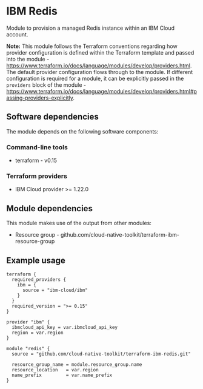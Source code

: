 # IBM Redis

Module to provision a managed Redis instance within an IBM Cloud account.

**Note:** This module follows the Terraform conventions regarding how provider configuration is defined within the Terraform template and passed into the module - https://www.terraform.io/docs/language/modules/develop/providers.html. The default provider configuration flows through to the module. If different configuration is required for a module, it can be explicitly passed in the `providers` block of the module - https://www.terraform.io/docs/language/modules/develop/providers.html#passing-providers-explicitly.

## Software dependencies

The module depends on the following software components:

### Command-line tools

- terraform - v0.15

### Terraform providers

- IBM Cloud provider >= 1.22.0

## Module dependencies

This module makes use of the output from other modules:

- Resource group - github.com/cloud-native-toolkit/terraform-ibm-resource-group

## Example usage

```hcl-terraform
terraform {
  required_providers {
    ibm = {
      source = "ibm-cloud/ibm"
    }
  }
  required_version = ">= 0.15"
}

provider "ibm" {
  ibmcloud_api_key = var.ibmcloud_api_key
  region = var.region
}

module "redis" {
  source = "github.com/cloud-native-toolkit/terraform-ibm-redis.git"

  resource_group_name = module.resource_group.name
  resource_location   = var.region
  name_prefix         = var.name_prefix
}
```

